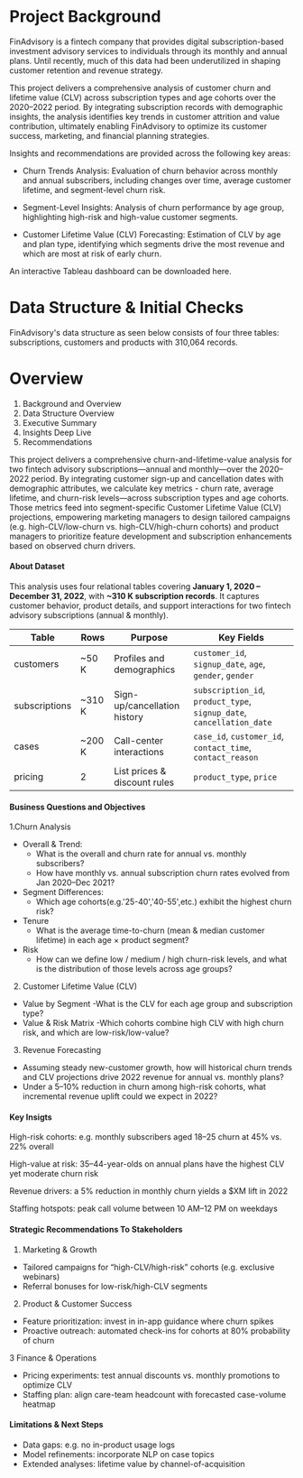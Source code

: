 # Project Background

FinAdvisory is a fintech company that provides digital subscription-based investment advisory services to individuals through its monthly and annual plans. Until recently, much of this data had been underutilized in shaping customer retention and revenue strategy.

This project delivers a comprehensive analysis of customer churn and lifetime value (CLV) across subscription types and age cohorts over the 2020–2022 period. By integrating subscription records with demographic insights, the analysis identifies key trends in customer attrition and value contribution, ultimately enabling FinAdvisory to optimize its customer success, marketing, and financial planning strategies.

Insights and recommendations are provided across the following key areas:

- Churn Trends Analysis: Evaluation of churn behavior across monthly and annual subscribers, including changes over time, average customer lifetime, and segment-level churn risk.

- Segment-Level Insights: Analysis of churn performance by age group, highlighting high-risk and high-value customer segments.

- Customer Lifetime Value (CLV) Forecasting: Estimation of CLV by age and plan type, identifying which segments drive the most revenue and which are most at risk of early churn.

An interactive Tableau dashboard can be downloaded here.<br/>

# Data Structure & Initial Checks

FinAdvisory's data structure as seen below consists of four three tables: subscriptions, customers and products with 310,064 records.


# Overview
1. Background and Overview
2. Data Structure Overview
3. Executive Summary
4. Insights Deep Live
5. Recommendations



This project delivers a comprehensive churn-and-lifetime-value analysis for two fintech advisory subscriptions—annual and monthly—over the 2020–2022 period. By integrating customer sign-up and cancellation dates with demographic attributes, we calculate key metrics - churn rate, average lifetime, and churn-risk levels—across subscription types and age cohorts. Those metrics feed into segment-specific Customer Lifetime Value (CLV) projections, empowering marketing managers to design tailored campaigns (e.g. high-CLV/low-churn vs. high-CLV/high-churn cohorts) and product managers to prioritize feature development and subscription enhancements based on observed churn drivers.

#### About Dataset
This analysis uses four relational tables covering **January 1, 2020 – December 31, 2022**, with **~310 K subscription records**. It captures customer behavior, product details, and support interactions for two fintech advisory subscriptions (annual & monthly).

| Table           | Rows     | Purpose                                  | Key Fields                                                            |
| --------------- | -------  | ---------------------------------------- | --------------------------------------------------------------------- |
| customers       | ~50 K    | Profiles and demographics                | `customer_id`, `signup_date`, `age`, `gender`, `gender`               |
| subscriptions   | ~310 K   | Sign-up/cancellation history             | `subscription_id`,  `product_type`, `signup_date`, `cancellation_date`|
| cases           | ~200 K   | Call-center interactions                 | `case_id`, `customer_id`, `contact_time`, `contact_reason`            |
| pricing         | 2        | List prices & discount rules             | `product_type`, `price`                                               |

#### Business Questions and Objectives

1.Churn Analysis

- Overall & Trend:
  - What is the overall and churn rate for annual vs. monthly subscribers?
  - How have monthly vs. annual subscription churn rates evolved from Jan 2020–Dec 2021?
- Segment Differences:
  - Which age cohorts(e.g.'25-40','40-55',etc.) exhibit the highest churn risk?
- Tenure
  - What is the average time-to-churn (mean & median customer lifetime) in each age × product segment?
- Risk
  - How can we define low / medium / high churn-risk levels, and what is the distribution of those levels across age groups? 

2. Customer Lifetime Value (CLV)
- Value by Segment
  -What is the CLV for each age group and subscription type?
- Value & Risk Matrix
  -Which cohorts combine high CLV with high churn risk, and which are low-risk/low-value?

3. Revenue Forecasting

- Assuming steady new-customer growth, how will historical churn trends and CLV projections drive 2022 revenue for annual vs. monthly plans?
- Under a 5–10% reduction in churn among high-risk cohorts, what incremental revenue uplift could we expect in 2022?

#### Key Insigts

High-risk cohorts: e.g. monthly subscribers aged 18–25 churn at 45% vs. 22% overall

High-value at risk: 35–44-year-olds on annual plans have the highest CLV yet moderate churn risk

Revenue drivers: a 5% reduction in monthly churn yields a $XM lift in 2022

Staffing hotspots: peak call volume between 10 AM–12 PM on weekdays

#### Strategic Recommendations To Stakeholders

1. Marketing & Growth
- Tailored campaigns for “high-CLV/high-risk” cohorts (e.g. exclusive webinars)
- Referral bonuses for low-risk/high-CLV segments

2. Product & Customer Success
- Feature prioritization: invest in in-app guidance where churn spikes
- Proactive outreach: automated check-ins for cohorts at 80% probability of churn

3 Finance & Operations
- Pricing experiments: test annual discounts vs. monthly promotions to optimize CLV
- Staffing plan: align care-team headcount with forecasted case-volume heatmap

#### Limitations & Next Steps
- Data gaps: e.g. no in-product usage logs
- Model refinements: incorporate NLP on case topics
- Extended analyses: lifetime value by channel-of-acquisition


